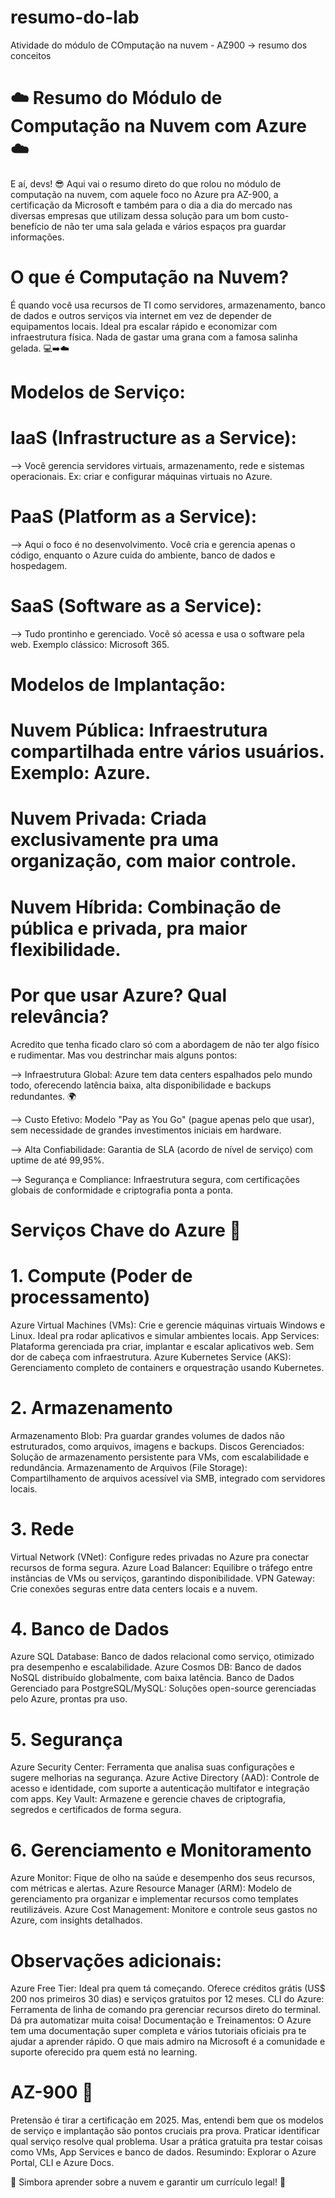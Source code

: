 # resumo-do-lab
Atividade do módulo de COmputação na nuvem - AZ900 -> resumo dos conceitos

# ☁️ Resumo do Módulo de Computação na Nuvem com Azure ☁️
E aí, devs! 😎 Aqui vai o resumo direto do que rolou no módulo de computação na nuvem, com aquele foco no Azure pra AZ-900, a certificação da Microsoft e também para o dia a dia do mercado nas diversas empresas que utilizam dessa solução para um bom custo-benefício de não ter uma sala gelada e vários espaços pra guardar informações.


# O que é Computação na Nuvem?
É quando você usa recursos de TI como servidores, armazenamento, banco de dados e outros serviços via internet em vez de depender de equipamentos locais. Ideal pra escalar rápido e economizar com infraestrutura física. Nada de gastar uma grana com a famosa salinha gelada. 💻➡️☁️

# Modelos de Serviço:

# IaaS (Infrastructure as a Service):
--> Você gerencia servidores virtuais, armazenamento, rede e sistemas operacionais. Ex: criar e configurar máquinas virtuais no Azure.
# PaaS (Platform as a Service):
--> Aqui o foco é no desenvolvimento. Você cria e gerencia apenas o código, enquanto o Azure cuida do ambiente, banco de dados e hospedagem.
# SaaS (Software as a Service):
--> Tudo prontinho e gerenciado. Você só acessa e usa o software pela web. Exemplo clássico: Microsoft 365.

# Modelos de Implantação:

# Nuvem Pública: Infraestrutura compartilhada entre vários usuários. Exemplo: Azure.
# Nuvem Privada: Criada exclusivamente pra uma organização, com maior controle.
# Nuvem Híbrida: Combinação de pública e privada, pra maior flexibilidade.

# Por que usar Azure? Qual relevância?
Acredito que tenha ficado claro só com a abordagem de não ter algo físico e rudimentar. Mas vou destrinchar mais alguns pontos:

--> Infraestrutura Global:
Azure tem data centers espalhados pelo mundo todo, oferecendo latência baixa, alta disponibilidade e backups redundantes. 🌍

--> Custo Efetivo:
Modelo "Pay as You Go" (pague apenas pelo que usar), sem necessidade de grandes investimentos iniciais em hardware.

--> Alta Confiabilidade:
Garantia de SLA (acordo de nível de serviço) com uptime de até 99,95%.

--> Segurança e Compliance:
Infraestrutura segura, com certificações globais de conformidade e criptografia ponta a ponta.

# Serviços Chave do Azure 🔑
# 1. Compute (Poder de processamento)
Azure Virtual Machines (VMs):
Crie e gerencie máquinas virtuais Windows e Linux. Ideal pra rodar aplicativos e simular ambientes locais.
App Services:
Plataforma gerenciada pra criar, implantar e escalar aplicativos web. Sem dor de cabeça com infraestrutura.
Azure Kubernetes Service (AKS):
Gerenciamento completo de containers e orquestração usando Kubernetes.
# 2. Armazenamento
Armazenamento Blob:
Pra guardar grandes volumes de dados não estruturados, como arquivos, imagens e backups.
Discos Gerenciados:
Solução de armazenamento persistente para VMs, com escalabilidade e redundância.
Armazenamento de Arquivos (File Storage):
Compartilhamento de arquivos acessível via SMB, integrado com servidores locais.
# 3. Rede
Virtual Network (VNet):
Configure redes privadas no Azure pra conectar recursos de forma segura.
Azure Load Balancer:
Equilibre o tráfego entre instâncias de VMs ou serviços, garantindo disponibilidade.
VPN Gateway:
Crie conexões seguras entre data centers locais e a nuvem.
# 4. Banco de Dados
Azure SQL Database:
Banco de dados relacional como serviço, otimizado pra desempenho e escalabilidade.
Azure Cosmos DB:
Banco de dados NoSQL distribuído globalmente, com baixa latência.
Banco de Dados Gerenciado para PostgreSQL/MySQL:
Soluções open-source gerenciadas pelo Azure, prontas pra uso.
# 5. Segurança
Azure Security Center:
Ferramenta que analisa suas configurações e sugere melhorias na segurança.
Azure Active Directory (AAD):
Controle de acesso e identidade, com suporte a autenticação multifator e integração com apps.
Key Vault:
Armazene e gerencie chaves de criptografia, segredos e certificados de forma segura.
# 6. Gerenciamento e Monitoramento
Azure Monitor:
Fique de olho na saúde e desempenho dos seus recursos, com métricas e alertas.
Azure Resource Manager (ARM):
Modelo de gerenciamento pra organizar e implementar recursos como templates reutilizáveis.
Azure Cost Management:
Monitore e controle seus gastos no Azure, com insights detalhados.


# Observações adicionais:
Azure Free Tier: Ideal pra quem tá começando. Oferece créditos grátis (US$ 200 nos primeiros 30 dias) e serviços gratuitos por 12 meses.
CLI do Azure: Ferramenta de linha de comando pra gerenciar recursos direto do terminal. Dá pra automatizar muita coisa!
Documentação e Treinamentos: O Azure tem uma documentação super completa e vários tutoriais oficiais pra te ajudar a aprender rápido. O que mais admiro na Microsoft é a comunidade e suporte oferecido pra quem está no learning.
# AZ-900 🏅
Pretensão é tirar a certificação em 2025. Mas, entendi bem que os modelos de serviço e implantação são pontos cruciais pra prova. Praticar identificar qual serviço resolve qual problema. Usar a prática gratuita pra testar coisas como VMs, App Services e banco de dados.
Resumindo: Explorar o Azure Portal, CLI e Azure Docs.

🚀 Simbora aprender sobre a nuvem e garantir um currículo legal! 💼

